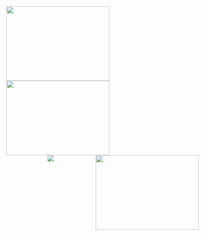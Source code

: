 <div>
<img height="195px" align="left" width="270px" src="https://github-readme-stats.vercel.app/api?username=jkingfirst&show_icons=true&theme=radical" /><img height="195px" width="270px" align="center" src="https://github-readme-streak-stats.herokuapp.com/?user=jkingfirst&theme=dark" /><img height="195px" align="right" width="270px" src="https://github-readme-stats.vercel.app/api/top-langs/?username=jkingfirst&layout=compact&hide_title=true&hide_border=true&langs_count=6&text_color=23ecd5&icon_color=fff&bg_color=000&theme=graywhite" /> 
</div>

<div align="center"> <img src="https://activity-graph.herokuapp.com/graph?username=jkingfirst&theme=xcode" /> </div>
